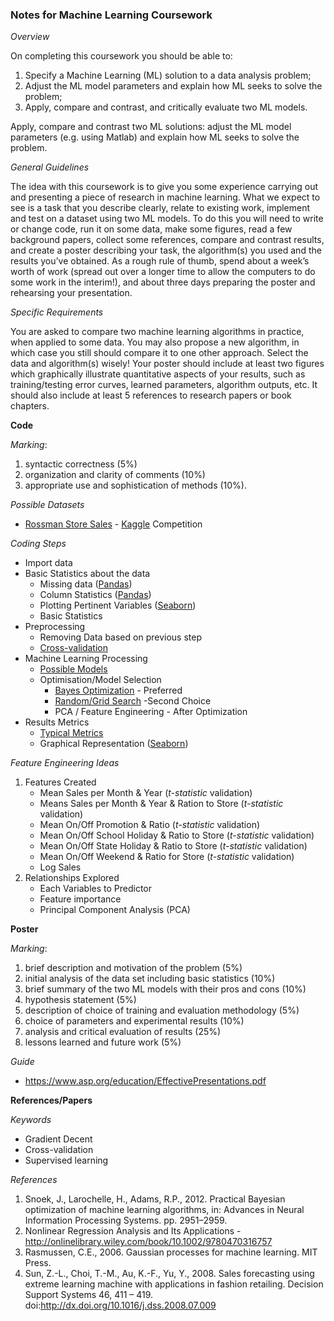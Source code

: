 ### Notes for Machine Learning Coursework

*Overview*

On completing this coursework you should be able to:
1. Specify a Machine Learning (ML) solution to a data analysis problem;
2. Adjust the ML model parameters and explain how ML seeks to solve the problem;
3. Apply, compare and contrast, and critically evaluate two ML models.

Apply, compare and contrast two ML solutions: adjust the ML model parameters (e.g. using Matlab) and explain how ML seeks to solve the problem.

*General Guidelines*

The idea with this coursework is to give you some experience carrying out and presenting a piece of research in machine learning. What we expect to see is a task that you describe clearly, relate to existing work, implement and test on a dataset using two ML models. To do this you will need to write or change code, run it on some data, make some figures, read a few background papers, collect some references, compare and contrast results, and create a poster describing your task, the algorithm(s) you used and the results you’ve obtained. As a rough rule of thumb, spend about a week’s worth of work (spread out over a longer time to allow the computers to do some work in the interim!), and about three days preparing the poster and rehearsing your presentation.

*Specific Requirements*

You are asked to compare two machine learning algorithms in practice, when applied to some data. You may also propose a new algorithm, in which case you still should compare it to one other approach. Select the data and algorithm(s) wisely! Your poster should include at least two figures which graphically illustrate quantitative aspects of your results, such as training/testing error curves, learned parameters, algorithm outputs, etc. It should also include at least 5 references to research papers or book chapters.

**Code**

*Marking*:
1. syntactic correctness (5%)
2. organization and clarity of comments (10%)
3. appropriate use and sophistication of methods (10%).

*Possible Datasets*
* [Rossman Store Sales](https://www.kaggle.com/c/rossmann-store-sales "Competition") - [Kaggle](https://www.kaggle.com "Kaggle") Competition

*Coding Steps*
* Import data
* Basic Statistics about the data
    * Missing data ([Pandas](http://pandas.pydata.org/))
    * Column Statistics ([Pandas](http://pandas.pydata.org/))
    * Plotting Pertinent Variables ([Seaborn](http://stanford.edu/~mwaskom/software/seaborn/))
    * Basic Statistics
* Preprocessing
    * Removing Data based on previous step
    * [Cross-validation](http://scikit-learn.org/stable/modules/classes.html#module-sklearn.cross_validation)
* Machine Learning Processing
    * [Possible Models](http://scikit-learn.org/stable/supervised_learning.html#supervised-learning "supervised learning models")
    * Optimisation/Model Selection
        * [Bayes Optimization](https://github.com/fmfn/BayesianOptimization) - Preferred
        * [Random/Grid Search](http://scikit-learn.org/stable/modules/classes.html#module-sklearn.grid_search) -Second Choice
        * PCA / Feature Engineering - After Optimization
* Results Metrics
    * [Typical Metrics](http://scikit-learn.org/stable/modules/classes.html#module-sklearn.metrics)
    * Graphical Representation ([Seaborn](http://stanford.edu/~mwaskom/software/seaborn/))

*Feature Engineering Ideas*

1. Features Created
    * Mean Sales per Month & Year (*t-statistic* validation)
    * Means Sales per Month & Year & Ration to Store (*t-statistic* validation)
    * Mean On/Off Promotion & Ratio (*t-statistic* validation)
    * Mean On/Off School Holiday & Ratio to Store (*t-statistic* validation)
    * Mean On/Off State Holiday & Ratio to Store (*t-statistic* validation)
    * Mean On/Off Weekend & Ratio for Store (*t-statistic* validation)
    * Log Sales
2. Relationships Explored
    * Each Variables to Predictor
    * Feature importance
    * Principal Component Analysis (PCA)

**Poster**

*Marking*:

1. brief description and motivation of the problem (5%)
2. initial analysis of the data set including basic statistics (10%)
3. brief summary of the two ML models with their pros and cons (10%)
4. hypothesis statement (5%)
5. description of choice of training and evaluation methodology (5%)
6. choice of parameters and experimental results (10%)
7. analysis and critical evaluation of results (25%)
8. lessons learned and future work (5%)

*Guide*

* https://www.asp.org/education/EffectivePresentations.pdf

**References/Papers**

*Keywords*

* Gradient Decent
* Cross-validation
* Supervised learning

*References*

1. Snoek, J., Larochelle, H., Adams, R.P., 2012. Practical Bayesian optimization of machine learning algorithms, in: Advances in Neural Information Processing Systems. pp. 2951–2959.
2. Nonlinear Regression Analysis and Its Applications - http://onlinelibrary.wiley.com/book/10.1002/9780470316757
3. Rasmussen, C.E., 2006. Gaussian processes for machine learning. MIT Press.
4. Sun, Z.-L., Choi, T.-M., Au, K.-F., Yu, Y., 2008. Sales forecasting using extreme learning machine with applications in fashion retailing. Decision Support Systems 46, 411 – 419. doi:http://dx.doi.org/10.1016/j.dss.2008.07.009
